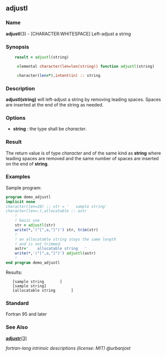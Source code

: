 ## adjustl

### **Name**

**adjustl**(3) - \[CHARACTER:WHITESPACE\] Left-adjust a string

### **Synopsis**
```fortran
    result = adjustl(string)
```
```fortran
     elemental character(len=len(string)) function adjustl(string)

     character(len=*),intent(in) :: string
```
### **Description**

**adjustl(string)** will left-adjust a string by removing leading
spaces. Spaces are inserted at the end of the string as needed.

### **Options**

- **string**
  : the type shall be _character_.

### **Result**

The return value is of type _character_ and of the same kind as **string**
where leading spaces are removed and the same number of spaces are
inserted on the end of **string**.

### **Examples**

Sample program:

```fortran
program demo_adjustl
implicit none
character(len=20) :: str = '   sample string'
character(len=:),allocatable :: astr
    !
    ! basic use
    str = adjustl(str)
    write(*,'("[",a,"]")') str, trim(str)
    !
    ! an allocatable string stays the same length
    ! and is not trimmed.
    astr='    allocatable string   '
    write(*,'("[",a,"]")') adjustl(astr)
    !
end program demo_adjustl
```

Results:

```text
   [sample string       ]
   [sample string]
   [allocatable string       ]
```

### **Standard**

Fortran 95 and later

### **See Also**

[**adjustr**(3)](#adjustr)

 _fortran-lang intrinsic descriptions (license: MIT) \@urbanjost_
